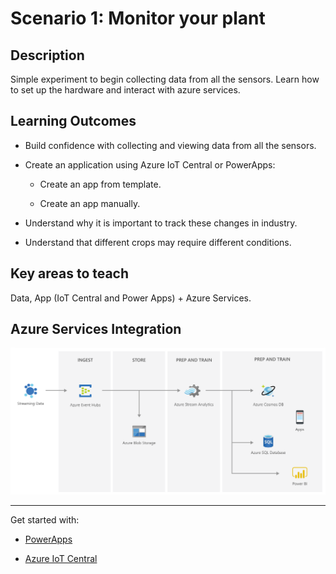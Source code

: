 # Scenario 1: Monitor your plant

## Description

Simple experiment to begin collecting data from all the sensors. Learn how to set up the hardware and interact with azure services.

## Learning Outcomes

- Build confidence with collecting and viewing data from all the sensors.

- Create an application using Azure IoT Central or PowerApps:

  - Create an app from template.

  - Create an app manually.

- Understand why it is important to track these changes in industry.

- Understand that different crops may require different conditions.

## Key areas to teach

Data, App (IoT Central and Power Apps) + Azure Services.

## Azure Services Integration

![AzureServiceS1](../../images/AzureServices_Scenario1.png)

---------------

Get started with:

- [PowerApps](PowerApps/)

- [Azure IoT Central](IoTCentral/)
